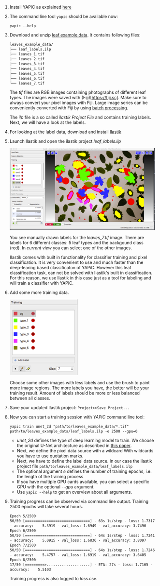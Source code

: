 1. Install YAPiC as explained [here](index.html)

1. The command line tool ```yapic``` should be available now:
   ```
   yapic --help
   ```

1. Download and unzip [leaf example data](example_data/leaves_example_data.zip).
   It contains following files:
   ```
   leaves_example_data/
   ├── leaf_labels.ilp
   ├── leaves_1.tif
   ├── leaves_2.tif
   ├── leaves_3.tif
   ├── leaves_4.tif
   ├── leaves_5.tif
   ├── leaves_6.tif
   └── leaves_7.tif
   ```
   The *tif* files are RGB images containing photographs of different leaf types.
   The images were saved with (Fiji)[https://fiji.sc]. Make sure to always
   convert your pixel images with Fiji. Large image series can be conveniently
   converted with Fiji by using
   [batch processing](https://imagej.net/Batch_Processing).

   The *ilp* file is a so called *ilastik Project File* and contains training  labels.
   Next, we will have a look at the labels.

1. For looking at the label data, download and install [Ilastik](https://ilastik.org)

1. Launch Ilastik and open the ilastik project *leaf_labels.ilp*

   ![](img/tutorial_ilastik_screenshot.png "purkinje cell classifier example")

   You see manually drawn labels for the *leaves_7.tif* image. There are labels
   for 6 different classes: 5 leaf types and the backgound class (red).
   In *current view* you can select one of the other images.

   Ilastik comes with built in functionality for classifier training and pixel classification. It is very convenient to use and much faster than the deep-learing based classificaton of YAPiC. However this leaf
   classification task, can not be solved with Ilastik's built in classification.
   For this reason, we use Ilastik in this case just as a tool for labeling
   and will train a classifier with YAPiC.

1. Add some more training data.

   ![](img/tutorial_ilastik_screenshot_brush.png "label tools in tutorial_ilastik_screenshot")

   Choose some other images with less labels and use the brush to paint
   more image regions. The more labels you have, the better will be your
   training result. Amount of labels should be more or less balanced between
   all classes.

1. Save your updated Ilastik project: ```Project>>Save Project...```

1. Now you can start a training session with *YAPiC* command line tool:
   ```
   yapic train unet_2d "path/to/leaves_example_data/*.tif" path/to/leaves_example_data/leaf_labels.ilp -e 2500 --gpu=0
   ```   

   * *unet_2d* defines the type of deep learning model to train. We choose the
    original U-Net architecture as described in [this paper](https://arxiv.org/pdf/1505.04597.pdf).
   * Next, we define the pixel data source with a wildcard
     With wildcards you have to use quotation marks.
   * Next, we have to define the label data source. In our case the ilastik project file ```path/to/leaves_example_data/leaf_labels.ilp```    
   * The optional argument *e* defines the number of training epochs, i.e. the
     length of the training process.
   * If you have multiple GPU cards available, you can select a specific GPU
     with the optional *--gpu* argument.
   * Use ```yapic --help``` to get an overview about all arguments.  

1. Training progress can be observed via command line output. Training 2500
   epochs will take several hours.
   ```
   Epoch 5/2500
   50/50 [==============================] - 63s 1s/step - loss: 1.7317 - accuracy:    5.3919 - val_loss: 1.6949 - val_accuracy: 3.7496
   Epoch 6/2500
   50/50 [==============================] - 64s 1s/step - loss: 1.7241 - accuracy:    5.0915 - val_loss: 1.6836 - val_accuracy: 3.8097
   Epoch 7/2500
   50/50 [==============================] - 64s 1s/step - loss: 1.7246 - accuracy:    5.4757 - val_loss: 1.6919 - val_accuracy: 3.6405
   Epoch 8/2500
   17/50 [=========>....................] - ETA: 27s - loss: 1.7165 - accuracy:    5.5103
   ```
   Training progress is also logged to *loss.csv*.
